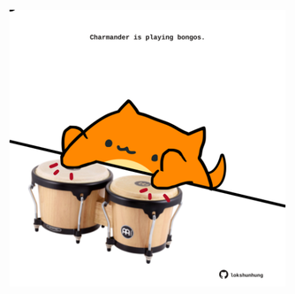 <!-- built at 06/06/2022, 11:00:52 UTC -->
<p align="center">
  <img width="500" height="500" src="./ReadmeImage.svg">
</p>
